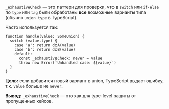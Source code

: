 `_exhaustiveCheck` — это паттерн для проверки, что в `switch` или `if-else` по `type` или `tag` были обработаны **все** возможные варианты типа (обычно `union type` в TypeScript).

Часто используется так:

```
function handle(value: SomeUnion) {
  switch (value.type) {
    case 'a': return doA(value)
    case 'b': return doB(value)
    default:
      const _exhaustiveCheck: never = value
      throw new Error(`Unhandled case: ${value}`)
  }
}
```

**Цель:** если добавится новый вариант в union, TypeScript выдаст ошибку, т.к. `value` больше не `never`.

**Вывод:** `_exhaustiveCheck` — это хак для type-level защиты от пропущенных кейсов.